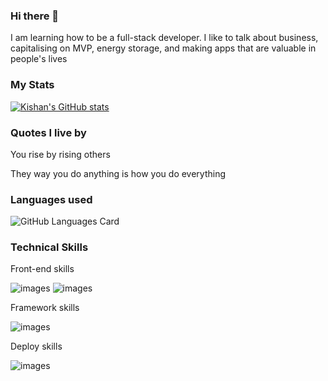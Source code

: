 ### Hi there 👋

I am learning how to be a full-stack developer. I like to talk about business, capitalising on MVP, energy storage, and making apps that are valuable in people's lives

### My Stats 

[![Kishan's GitHub stats](https://github-readme-stats.vercel.app/api?username=kishan254&theme=radical&show_icons=true)](https://github.com/kishan254/kishan254)


### Quotes I live by

You rise by rising others

They way you do anything is how you do everything


### Languages used

![GitHub Languages Card](https://github-readme-stats.vercel.app/api/top-langs/?username=kishan254&theme=radical&show_icons=true)


### Technical Skills

Front-end skills

![images](https://img.shields.io/badge/HTML-239120?style=for-the-badge&logo=html5&logoColor=white)
![images](https://img.shields.io/badge/JavaScript-F7DF1E?style=for-the-badge&logo=javascript&logoColor=black)

Framework skills

![images](https://img.shields.io/badge/Bootstrap-563D7C?style=for-the-badge&logo=bootstrap&logoColor=white)


Deploy skills

![images](https://img.shields.io/badge/Heroku-430098?style=for-the-badge&logo=heroku&logoColor=white)



<!--
**kishan254/kishan254** is a ✨ _special_ ✨ repository because its `README.md` (this file) appears on your GitHub profile.

Here are some ideas to get you started:

- 🔭 I’m currently working on ...
- 🌱 I’m currently learning ...
- 👯 I’m looking to collaborate on ...
- 🤔 I’m looking for help with ...
- 💬 Ask me about ...
- 📫 How to reach me: ...
- 😄 Pronouns: ...
- ⚡ Fun fact: ...
-->
